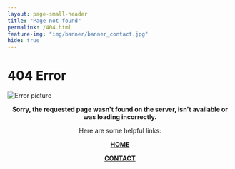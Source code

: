 ```yaml
---
layout: page-small-header
title: "Page not found"
permalink: /404.html
feature-img: "img/banner/banner_contact.jpg"
hide: true
---
```

<!--Heading-->
<div class="row">
    <div class="col col-md-10 offset-md-1">
        <h1 class="text-center mt-3">404 Error</h1>
            <div class="divider-center mt-2 mb-2">
                <div class="divider-line-1"></div>
                <div class="divider-line-2"></div>
            </div>
<!--Text-->        
        <a>
            <img class="img-fluid center" src="{{'/img/error.png'}}" alt="Error picture">
        </a>
        <p style="text-align: center;">
            <strong>Sorry, the requested page wasn't found on the server, isn't available or was loading incorrectly.</strong>
        </p>
        <p style="text-align: center;">Here are some helpful links:</p>
        <p style="text-align: center;"><strong>
            <a href="/">HOME</a>
        </strong></p>
        <p style="text-align: center;"><strong>
            <a href="/about/contact"> CONTACT</a>
        </strong></p>
</div>